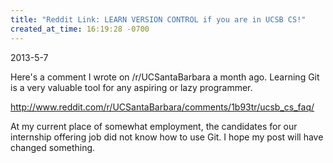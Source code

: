 ```yaml
---
title: "Reddit Link: LEARN VERSION CONTROL if you are in UCSB CS!"
created_at_time: 16:19:28 -0700
---
```


2013-5-7

Here's a comment I wrote on /r/UCSantaBarbara a month ago. Learning Git is
a very valuable tool for any aspiring or lazy programmer.

http://www.reddit.com/r/UCSantaBarbara/comments/1b93tr/ucsb_cs_faq/

At my current place of somewhat employment, the candidates for our internship
offering job did not know how to use Git. I hope my post will have changed
something.

